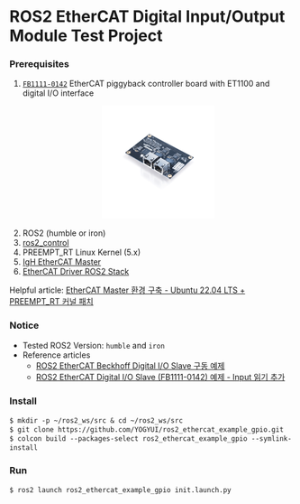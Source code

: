 # ROS2 EtherCAT Digital Input/Output Module Test Project

### Prerequisites
1. [`FB1111-0142`](https://www.beckhoff.com/ko-kr/products/i-o/ethercat-development-products/elxxxx-etxxxx-fbxxxx-hardware/fb1111.html) EtherCAT piggyback controller board with ET1100 and digital I/O interface
    <p style="text-align:center"><img src="res/fb1111__web_main_preview.png" width="200"></p>
2. ROS2 (humble or iron)
3. [ros2_control](https://control.ros.org/iron/index.html)
4. PREEMPT_RT Linux Kernel (5.x)
5. [IgH EtherCAT Master](https://gitlab.com/etherlab.org/ethercat)
6. [EtherCAT Driver ROS2 Stack](https://icube-robotics.github.io/ethercat_driver_ros2/)

Helpful article: [EtherCAT Master 환경 구축 - Ubuntu 22.04 LTS + PREEMPT_RT 커널 패치](https://yogyui.tistory.com/entry/SBC-EtherCAT-Master-환경-구축-Ubuntu-2204-LTS-PREEMPTRT-커널-패치)

### Notice
- Tested ROS2 Version: `humble` and `iron`
- Reference articles
    - [ROS2 EtherCAT Beckhoff Digital I/O Slave 구동 예제](https://yogyui.tistory.com/entry/ROS2-EtherCAT-Beckhoff-Digital-IO-Slave-구동-예제)
    - [ROS2 EtherCAT Digital I/O Slave (FB1111-0142) 예제 - Input 읽기 추가](https://yogyui.tistory.com/entry/ROS2-EtherCAT-Digital-IO-Slave-FB1111-0142-예제-Input-읽기-추가)

### Install
```shell
$ mkdir -p ~/ros2_ws/src & cd ~/ros2_ws/src
$ git clone https://github.com/YOGYUI/ros2_ethercat_example_gpio.git
$ colcon build --packages-select ros2_ethercat_example_gpio --symlink-install
```

### Run
```shell
$ ros2 launch ros2_ethercat_example_gpio init.launch.py
```
